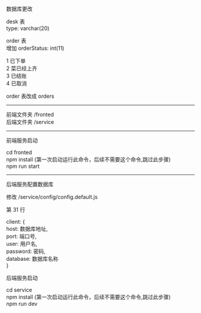<!--
 * @Date: 2021-06-14 23:24:35
 * @LastEditTime: 2021-06-16 22:36:33
-->

数据库更改

desk 表  
type: varchar(20)

order 表  
增加 orderStatus: int(11)

1 已下单  
2 菜已经上齐  
3 已结账  
4 已取消

order 表改成 orders

---

前端文件夹 /fronted  
后端文件夹 /service

---

前端服务启动

cd fronted  
npm install (第一次启动运行此命令，后续不需要这个命令,跳过此步骤)  
npm run start

---

后端服务配置数据库

修改 /service/config/config.default.js

第 31 行

client: {  
 host: 数据库地址,  
 port: 端口号,  
 user: 用户名,  
 password: 密码,  
 database: 数据库名称  
}

后端服务启动

cd service  
npm install (第一次启动运行此命令，后续不需要这个命令,跳过此步骤)  
npm run dev
